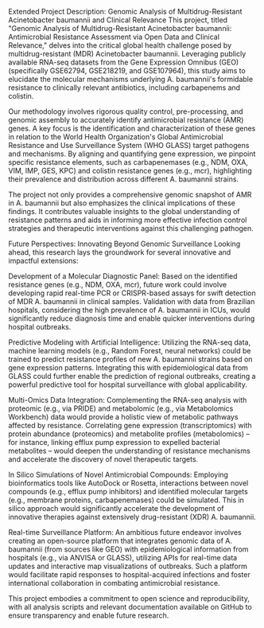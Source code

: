 Extended Project Description: Genomic Analysis of Multidrug-Resistant Acinetobacter baumannii and Clinical Relevance
This project, titled "Genomic Analysis of Multidrug-Resistant Acinetobacter baumannii: Antimicrobial Resistance Assessment via Open Data and Clinical Relevance," delves into the critical global health challenge posed by multidrug-resistant (MDR) Acinetobacter baumannii. Leveraging publicly available RNA-seq datasets from the Gene Expression Omnibus (GEO) (specifically GSE62794, GSE218219, and GSE107964), this study aims to elucidate the molecular mechanisms underlying A. baumannii's formidable resistance to clinically relevant antibiotics, including carbapenems and colistin.

Our methodology involves rigorous quality control, pre-processing, and genomic assembly to accurately identify antimicrobial resistance (AMR) genes. A key focus is the identification and characterization of these genes in relation to the World Health Organization's Global Antimicrobial Resistance and Use Surveillance System (WHO GLASS) target pathogens and mechanisms. By aligning and quantifying gene expression, we pinpoint specific resistance elements, such as carbapenemases (e.g., NDM, OXA, VIM, IMP, GES, KPC) and colistin resistance genes (e.g., mcr), highlighting their prevalence and distribution across different A. baumannii strains.

The project not only provides a comprehensive genomic snapshot of AMR in A. baumannii but also emphasizes the clinical implications of these findings. It contributes valuable insights to the global understanding of resistance patterns and aids in informing more effective infection control strategies and therapeutic interventions against this challenging pathogen.

Future Perspectives: Innovating Beyond Genomic Surveillance
Looking ahead, this research lays the groundwork for several innovative and impactful extensions:

Development of a Molecular Diagnostic Panel: Based on the identified resistance genes (e.g., NDM, OXA, mcr), future work could involve developing rapid real-time PCR or CRISPR-based assays for swift detection of MDR A. baumannii in clinical samples. Validation with data from Brazilian hospitals, considering the high prevalence of A. baumannii in ICUs, would significantly reduce diagnosis time and enable quicker interventions during hospital outbreaks.

Predictive Modeling with Artificial Intelligence: Utilizing the RNA-seq data, machine learning models (e.g., Random Forest, neural networks) could be trained to predict resistance profiles of new A. baumannii strains based on gene expression patterns. Integrating this with epidemiological data from GLASS could further enable the prediction of regional outbreaks, creating a powerful predictive tool for hospital surveillance with global applicability.

Multi-Omics Data Integration: Complementing the RNA-seq analysis with proteomic (e.g., via PRIDE) and metabolomic (e.g., via Metabolomics Workbench) data would provide a holistic view of metabolic pathways affected by resistance. Correlating gene expression (transcriptomics) with protein abundance (proteomics) and metabolite profiles (metabolomics) – for instance, linking efflux pump expression to expelled bacterial metabolites – would deepen the understanding of resistance mechanisms and accelerate the discovery of novel therapeutic targets.

In Silico Simulations of Novel Antimicrobial Compounds: Employing bioinformatics tools like AutoDock or Rosetta, interactions between novel compounds (e.g., efflux pump inhibitors) and identified molecular targets (e.g., membrane proteins, carbapenemases) could be simulated. This in silico approach would significantly accelerate the development of innovative therapies against extensively drug-resistant (XDR) A. baumannii.

Real-time Surveillance Platform: An ambitious future endeavor involves creating an open-source platform that integrates genomic data of A. baumannii (from sources like GEO) with epidemiological information from hospitals (e.g., via ANVISA or GLASS), utilizing APIs for real-time data updates and interactive map visualizations of outbreaks. Such a platform would facilitate rapid responses to hospital-acquired infections and foster international collaboration in combating antimicrobial resistance.

This project embodies a commitment to open science and reproducibility, with all analysis scripts and relevant documentation available on GitHub to ensure transparency and enable future research.

